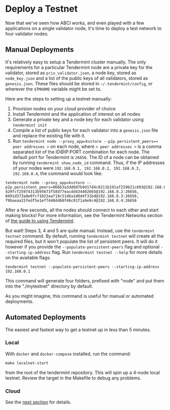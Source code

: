 # Deploy a Testnet

Now that we've seen how ABCI works, and even played with a few
applications on a single validator node, it's time to deploy a test
network to four validator nodes.

## Manual Deployments

It's relatively easy to setup a Tendermint cluster manually. The only
requirements for a particular Tendermint node are a private key for the
validator, stored as `priv_validator.json`, a node key, stored as
`node_key.json` and a list of the public keys of all validators, stored
as `genesis.json`. These files should be stored in
`~/.tendermint/config`, or wherever the `$TMHOME` variable might be set
to.

Here are the steps to setting up a testnet manually:

1.  Provision nodes on your cloud provider of choice
2.  Install Tendermint and the application of interest on all nodes
3.  Generate a private key and a node key for each validator using
    `tendermint init`
4.  Compile a list of public keys for each validator into a
    `genesis.json` file and replace the existing file with it.
5.  Run
    `tendermint node --proxy_app=kvstore --p2p.persistent_peers=< peer addresses >` on each node, where `< peer addresses >` is a comma separated
    list of the ID@IP:PORT combination for each node. The default port for
    Tendermint is `26656`. The ID of a node can be obtained by running
    `tendermint show_node_id` command. Thus, if the IP addresses of your nodes
    were `192.168.0.1, 192.168.0.2, 192.168.0.3, 192.168.0.4`, the command
    would look like:

```
tendermint node --proxy_app=kvstore --p2p.persistent_peers=96663a3dd0d7b9d17d4c8211b191af259621c693@192.168.0.1:26656, 429fcf25974313b95673f58d77eacdd434402665@192.168.0.2:26656, 0491d373a8e0fcf1023aaf18c51d6a1d0d4f31bd@192.168.0.3:26656, f9baeaa15fedf5e1ef7448dd60f46c01f1a9e9c4@192.168.0.4:26656
```

After a few seconds, all the nodes should connect to each other and
start making blocks! For more information, see the Tendermint Networks
section of [the guide to using Tendermint](../tendermint-core/using-tendermint.md).

But wait! Steps 3, 4 and 5 are quite manual. Instead, use the `tendermint testnet` command. By default, running `tendermint testnet` will create all the
required files, but it won't populate the list of persistent peers. It will do
it however if you provide the `--populate-persistent-peers` flag and optional
`--starting-ip-address` flag. Run `tendermint testnet --help` for more details
on the available flags.

```
tendermint testnet --populate-persistent-peers --starting-ip-address 192.168.0.1
```

This command will generate four folders, prefixed with "node" and put them into
the "./mytestnet" directory by default.

As you might imagine, this command is useful for manual or automated
deployments.

## Automated Deployments

The easiest and fastest way to get a testnet up in less than 5 minutes.

### Local

With `docker` and `docker-compose` installed, run the command:

```
make localnet-start
```

from the root of the tendermint repository. This will spin up a 4-node
local testnet. Review the target in the Makefile to debug any problems.

### Cloud

See the [next section](./terraform-and-ansible.md) for details.
